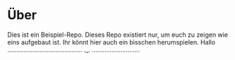 # Über

Dies ist ein Beispiel-Repo. Dieses Repo existiert nur, um euch zu zeigen wie eins aufgebaut ist. Ihr könnt hier auch ein bisschen herumspielen.
Hallo
..........................................   ._.   ...........................

